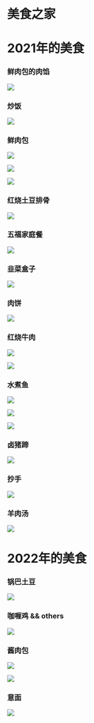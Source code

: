 # 美食之家

# 2021年的美食

### 鲜肉包的肉馅
![](https://fudongdong-statics.oss-cn-beijing.aliyuncs.com/images/20211115/b5eedd312dd14327bd8bbe5b3731dfd5.png?x-oss-process=style/z.wiki)

### 炒饭
![](https://fudongdong-statics.oss-cn-beijing.aliyuncs.com/images/20211115/349a8c4c0b2943348dcc1889894edd63.png?x-oss-process=style/z.wiki)

### 鲜肉包
![](https://fudongdong-statics.oss-cn-beijing.aliyuncs.com/images/20211115/3603e6bf0d5f4b00b0f91907b88f4878.png?x-oss-process=style/z.wiki)

![](https://fudongdong-statics.oss-cn-beijing.aliyuncs.com/images/20211115/8c91d102052e4d2280e64ffe0b8b13fc.png?x-oss-process=style/z.wiki)


![](https://fudongdong-statics.oss-cn-beijing.aliyuncs.com/images/20211115/f6e53308df394601814a80bfa083f863.png?x-oss-process=style/z.wiki)

### 红烧土豆排骨 
![](https://fudongdong-statics.oss-cn-beijing.aliyuncs.com/images/20211115/93f3709ef1d648ccabc33b9f214714a9.png?x-oss-process=style/z.wiki)

### 五福家庭餐
![](https://fudongdong-statics.oss-cn-beijing.aliyuncs.com/images/20211115/e33d708309d8443bab8c63678a3c905f.png?x-oss-process=style/z.wiki)


### 韭菜盒子
![](https://fudongdong-statics.oss-cn-beijing.aliyuncs.com/images/20211115/feec2a95768240db9af62e61f9126806.png?x-oss-process=style/z.wiki)

### 肉饼
![](https://fudongdong-statics.oss-cn-beijing.aliyuncs.com/images/20211115/fcbfdd26b84a4f74b9d2f0c5fe1c5ccb.png?x-oss-process=style/z.wiki)

### 红烧牛肉
![](https://fudongdong-statics.oss-cn-beijing.aliyuncs.com/images/20211115/6f71c3e89054468cb3d87277eec3be6b.png?x-oss-process=style/z.wiki)


![](https://fudongdong-statics.oss-cn-beijing.aliyuncs.com/images/20211115/a659a51b8b9c48b985174ab3e9259b86.png?x-oss-process=style/z.wiki)

### 水煮鱼
![](https://fudongdong-statics.oss-cn-beijing.aliyuncs.com/images/20211115/ae0448f33758404694d1cf8b44c79059.png?x-oss-process=style/z.wiki)


![](https://fudongdong-statics.oss-cn-beijing.aliyuncs.com/images/20211115/737a463fd47f4cde9980137cfe5e2e21.png?x-oss-process=style/z.wiki)


![](https://fudongdong-statics.oss-cn-beijing.aliyuncs.com/images/20211115/4743a5bc7a0f4442afcd08f8e81ac847.png?x-oss-process=style/z.wiki)

### 卤猪蹄
![](https://fudongdong-statics.oss-cn-beijing.aliyuncs.com/images/20211115/0a8c4079982544b6964a5cf7b9d39476.png?x-oss-process=style/z.wiki)

### 抄手
![](https://fudongdong-statics.oss-cn-beijing.aliyuncs.com/images/20211115/e52d6f60fff24f3fa7b1f26922786fe9.png?x-oss-process=style/z.wiki)

### 羊肉汤
![](https://fudongdong-statics.oss-cn-beijing.aliyuncs.com/images/20211115/648bf09933cc428f817fa06bba8fcf34.png?x-oss-process=style/z.wiki)


# 2022年的美食

### 锅巴土豆
![](https://fudongdong-statics.oss-cn-beijing.aliyuncs.com/images/20220213/3b6e7d8755684b5ab8c63bc45854d73a.png?x-oss-process=style/z.wiki)

### 咖喱鸡 && others
![](https://fudongdong-statics.oss-cn-beijing.aliyuncs.com/images/20220213/42a981907a6744c38155dc5357b31cc2.png?x-oss-process=style/z.wiki)

### 酱肉包
![](https://fudongdong-statics.oss-cn-beijing.aliyuncs.com/images/20220213/eef59dfcbe32498faa3d4ae3860f50fa.png?x-oss-process=style/z.wiki)

![](https://fudongdong-statics.oss-cn-beijing.aliyuncs.com/images/20220213/e70995bb005549c2b1797eaec13a7191.png?x-oss-process=style/z.wiki)

### 意面

![](https://fudongdong-statics.oss-cn-beijing.aliyuncs.com/images/20220219/e509255f14384acc81f72576d69821e5.png?x-oss-process=style/z.wiki)

